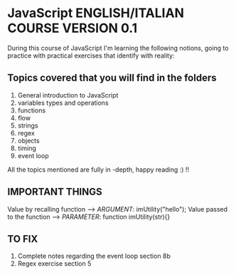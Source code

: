 # JavaScript ENGLISH/ITALIAN COURSE VERSION 0.1

During this course of JavaScript I'm learning the following notions, going to practice with practical exercises that identify with reality:

## Topics covered that you will find in the folders

1.  General introduction to JavaScript
2.  variables types and operations
3.  functions
4.  flow
5.  strings
6.  regex
7.  objects
8.  timing
9.  event loop

All the topics mentioned are fully in -depth, happy reading :) !!

## IMPORTANT THINGS
Value by recalling function --> *ARGUMENT*: imUtility("hello");
Value passed to the function --> *PARAMETER*: function imUtility(str){} 

## TO FIX
1. Complete notes regarding the event loop section 8b
2. Regex exercise section 5